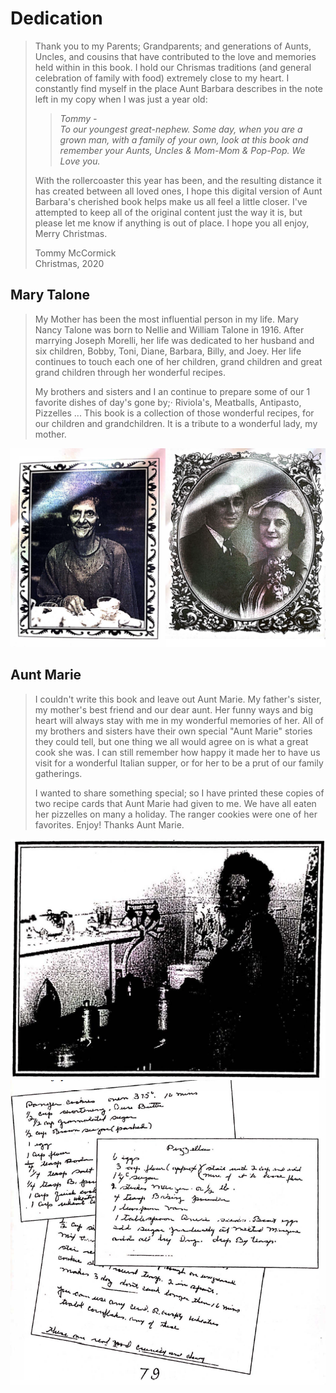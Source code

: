 # Dedication
> Thank you to my Parents; Grandparents; and generations of Aunts, Uncles, and cousins that have contributed to the love and memories held within in this book. I hold our Chrismas traditions (and general celebration of family with food) extremely close to my heart. I constantly find myself in the place Aunt Barbara describes in the note left in my copy when I was just a year old:
>> *Tommy - </br>
>> To our youngest great-nephew. Some day, when you are a grown man, with a family of your own, look at this book and remember your Aunts, Uncles & Mom-Mom & Pop-Pop. We Love you.*
>
> With the rollercoaster this year has been, and the resulting distance it has created between all loved ones, I hope this digital version of Aunt Barbara's cherished book helps make us all feel a little closer. I've attempted to keep all of the original content just the way it is, but please let me know if anything is out of place. I hope you all enjoy, Merry Christmas.
>
> Tommy McCormick </br>
> Christmas, 2020

## Mary Talone
>My Mother has been the most influential person in my life. Mary Nancy Talone was born to Nellie and William Talone in 1916. After marrying Joseph Morelli, her life was dedicated to her husband and six children, Bobby, Toni, Diane, Barbara, Billy, and Joey. Her life continues to touch each one of her children, grand children and great grand children through her wonderful recipes. 
>
>My brothers and sisters and I an continue to prepare some of our 1 favorite dishes of day's gone by;· Riviola's, Meatballs, Antipasto, Pizzelles ... This book is a collection of those wonderful recipes, for our children and grandchildren. It is a tribute to a wonderful lady, my mother.

![Mary Talone](/images/intro/mary_talone.png)

## Aunt Marie
>I couldn't write this book and leave out Aunt Marie. My father's sister, my mother's best friend and our dear aunt. Her funny ways and big heart will always stay with me in my wonderful memories of her. All of my brothers and sisters have their own special "Aunt Marie" stories they could tell, but one thing we all would agree on is what a great cook she was. I can still remember how happy it made her to have us visit for a wonderful Italian supper, or for her to be a prut of our family gatherings. 
>
>I wanted to share something special; so I have printed these copies of two recipe cards that Aunt Marie had given to me. We have all eaten her pizzelles on many a holiday. The ranger cookies were one of her favorites. Enjoy! Thanks Aunt Marie.

![Aunt Marie](/images/intro/aunt_marie.jpg)
![Recipes](/images/intro/recipe_cards.png)
